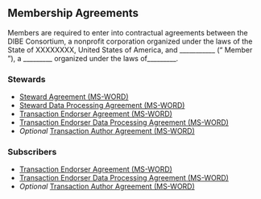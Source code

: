 ## Membership Agreements

Members are required to enter into contractual agreements between the DIBE Consortium, a nonprofit corporation organized under the laws of the State of XXXXXXXX, United States of America, and ___________ (“ Member ”), a _________ organized under the laws of_________.

### Stewards
* [Steward Agreement (MS-WORD)](./contracts/steward_agreement.docx)
* [Steward Data Processing Agreement (MS-WORD)](./contracts/steward_dpa.docx)
* [Transaction Endorser Agreement (MS-WORD)](./contracts/trx_endorser_agreement.docx)
* [Transaction Endorser Data Processing Agreement (MS-WORD)](./contracts/trx_endorser_dpa.docx)
* *Optional* [Transaction Author Agreement (MS-WORD)](./contracts/trx_author_agreement.docx)

### Subscribers
* [Transaction Endorser Agreement (MS-WORD)](./contracts/trx_endorser_agreement.docx)
* [Transaction Endorser Data Processing Agreement (MS-WORD)](./contracts/trx_endorser_dpa.docx)
* *Optional* [Transaction Author Agreement (MS-WORD)](./contracts/trx_author_agreement.docx)
